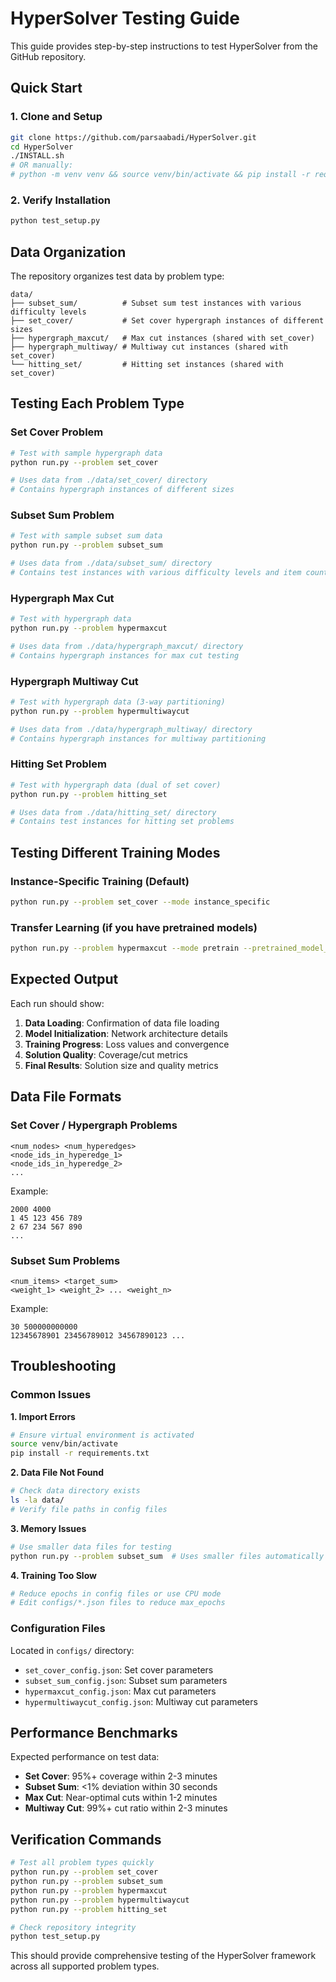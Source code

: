# HyperSolver Testing Guide

This guide provides step-by-step instructions to test HyperSolver from the GitHub repository.

## Quick Start

### 1. Clone and Setup
```bash
git clone https://github.com/parsaabadi/HyperSolver.git
cd HyperSolver
./INSTALL.sh
# OR manually:
# python -m venv venv && source venv/bin/activate && pip install -r requirements.txt
```

### 2. Verify Installation
```bash
python test_setup.py
```

## Data Organization

The repository organizes test data by problem type:

```
data/
├── subset_sum/          # Subset sum test instances with various difficulty levels
├── set_cover/           # Set cover hypergraph instances of different sizes
├── hypergraph_maxcut/   # Max cut instances (shared with set_cover)
├── hypergraph_multiway/ # Multiway cut instances (shared with set_cover)  
└── hitting_set/         # Hitting set instances (shared with set_cover)
```

## Testing Each Problem Type

### Set Cover Problem
```bash
# Test with sample hypergraph data
python run.py --problem set_cover

# Uses data from ./data/set_cover/ directory
# Contains hypergraph instances of different sizes
```

### Subset Sum Problem
```bash
# Test with sample subset sum data
python run.py --problem subset_sum

# Uses data from ./data/subset_sum/ directory
# Contains test instances with various difficulty levels and item counts
```

### Hypergraph Max Cut
```bash
# Test with hypergraph data
python run.py --problem hypermaxcut

# Uses data from ./data/hypergraph_maxcut/ directory  
# Contains hypergraph instances for max cut testing
```

### Hypergraph Multiway Cut
```bash
# Test with hypergraph data (3-way partitioning)
python run.py --problem hypermultiwaycut

# Uses data from ./data/hypergraph_multiway/ directory
# Contains hypergraph instances for multiway partitioning
```

### Hitting Set Problem
```bash
# Test with hypergraph data (dual of set cover)
python run.py --problem hitting_set

# Uses data from ./data/hitting_set/ directory
# Contains test instances for hitting set problems
```

## Testing Different Training Modes

### Instance-Specific Training (Default)
```bash
python run.py --problem set_cover --mode instance_specific
```

### Transfer Learning (if you have pretrained models)
```bash
python run.py --problem hypermaxcut --mode pretrain --pretrained_model_path models/set_cover.pth
```

## Expected Output

Each run should show:
1. **Data Loading**: Confirmation of data file loading
2. **Model Initialization**: Network architecture details
3. **Training Progress**: Loss values and convergence
4. **Solution Quality**: Coverage/cut metrics
5. **Final Results**: Solution size and quality metrics

## Data File Formats

### Set Cover / Hypergraph Problems
```
<num_nodes> <num_hyperedges>
<node_ids_in_hyperedge_1>
<node_ids_in_hyperedge_2>
...
```

Example:
```
2000 4000
1 45 123 456 789
2 67 234 567 890
...
```

### Subset Sum Problems
```
<num_items> <target_sum>
<weight_1> <weight_2> ... <weight_n>
```

Example:
```
30 500000000000
12345678901 23456789012 34567890123 ...
```

## Troubleshooting

### Common Issues

**1. Import Errors**
```bash
# Ensure virtual environment is activated
source venv/bin/activate
pip install -r requirements.txt
```

**2. Data File Not Found**
```bash
# Check data directory exists
ls -la data/
# Verify file paths in config files
```

**3. Memory Issues**
```bash
# Use smaller data files for testing
python run.py --problem subset_sum  # Uses smaller files automatically
```

**4. Training Too Slow**
```bash
# Reduce epochs in config files or use CPU mode
# Edit configs/*.json files to reduce max_epochs
```

### Configuration Files

Located in `configs/` directory:
- `set_cover_config.json`: Set cover parameters
- `subset_sum_config.json`: Subset sum parameters  
- `hypermaxcut_config.json`: Max cut parameters
- `hypermultiwaycut_config.json`: Multiway cut parameters

## Performance Benchmarks

Expected performance on test data:
- **Set Cover**: 95%+ coverage within 2-3 minutes
- **Subset Sum**: <1% deviation within 30 seconds
- **Max Cut**: Near-optimal cuts within 1-2 minutes
- **Multiway Cut**: 99%+ cut ratio within 2-3 minutes

## Verification Commands

```bash
# Test all problem types quickly
python run.py --problem set_cover
python run.py --problem subset_sum  
python run.py --problem hypermaxcut
python run.py --problem hypermultiwaycut
python run.py --problem hitting_set

# Check repository integrity
python test_setup.py
```

This should provide comprehensive testing of the HyperSolver framework across all supported problem types.
